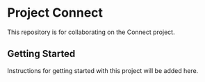 # Project Connect

This repository is for collaborating on the Connect project.

## Getting Started

Instructions for getting started with this project will be added here.